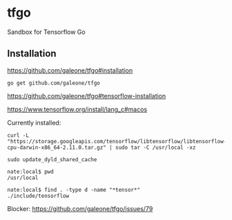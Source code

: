 # tfgo

Sandbox for Tensorflow Go

## Installation

https://github.com/galeone/tfgo#installation

```
go get github.com/galeone/tfgo
```

https://github.com/galeone/tfgo#tensorflow-installation

https://www.tensorflow.org/install/lang_c#macos

Currently installed:

```
curl -L "https://storage.googleapis.com/tensorflow/libtensorflow/libtensorflow-cpu-darwin-x86_64-2.11.0.tar.gz" | sudo tar -C /usr/local -xz

sudo update_dyld_shared_cache

nate:local$ pwd
/usr/local

nate:local$ find . -type d -name "*tensor*"
./include/tensorflow
```

Blocker: https://github.com/galeone/tfgo/issues/79
